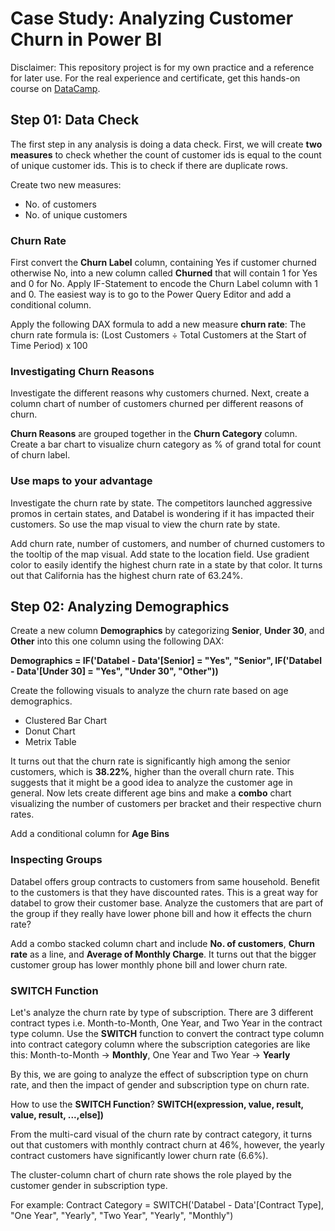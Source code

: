 # Case Study: Analyzing Customer Churn in Power BI

Disclaimer: This repository project is for my own practice and a reference for later use. For the real experience and certificate, get this hands-on course on [DataCamp](https://app.datacamp.com/learn/courses/case-study-analyzing-customer-churn-in-power-bi).

## Step 01: Data Check
The first step in any analysis is doing a data check. First, we will create **two measures** to check whether the count of customer ids is equal to the count of unique 
customer ids. This is to check if there are duplicate rows.

Create two new measures:
- No. of customers
- No. of unique customers

### Churn Rate
First convert the **Churn Label** column, containing Yes if customer churned otherwise No, into a new column called **Churned** that will contain 1 for Yes and 0 for No.
Apply IF-Statement to encode the Churn Label column with 1 and 0. The easiest way is to go to the Power Query Editor and add a conditional column.

Apply the following DAX formula to add a new measure **churn rate**:
The churn rate formula is: (Lost Customers ÷ Total Customers at the Start of Time Period) x 100

### Investigating Churn Reasons
Investigate the different reasons why customers churned. Next, create a column chart of number of customers churned per different reasons of churn.

**Churn Reasons** are grouped together in the **Churn Category** column. Create a bar chart to visualize churn category as % of grand total for count of churn label.

### Use maps to your advantage
Investigate the churn rate by state. The competitors launched aggressive promos in certain states, and Databel is wondering if it has impacted their customers. So use the map visual to view the churn rate by state.

Add churn rate, number of customers, and number of churned customers to the tooltip of the map visual. Add state to the location field. Use gradient color to easily identify the highest churn rate in a state by that color. 
It turns out that California has the highest churn rate of 63.24%.

## Step 02: Analyzing Demographics
Create a new column **Demographics** by categorizing **Senior**, **Under 30**, and **Other** into this one column using the following DAX:

**Demographics = IF('Databel - Data'[Senior] = "Yes", "Senior", IF('Databel - Data'[Under 30] = "Yes", "Under 30", "Other"))**

Create the following visuals to analyze the churn rate based on age demographics.
- Clustered Bar Chart
- Donut Chart
- Metrix Table

It turns out that the churn rate is significantly high among the senior customers, which is **38.22%**, higher than the overall churn rate. This suggests that it might be a good idea to analyze the customer age in general. Now lets create different age bins and make a **combo** chart visualizing the number of customers per bracket and their respective churn rates.

Add a conditional column for **Age Bins**

### Inspecting Groups
Databel offers group contracts to customers from same household. Benefit to the customers is that they have discounted rates. This is a great way for databel to grow their customer base. Analyze the customers that are part of the group if they really have lower phone bill and how it effects the churn rate?

Add a combo stacked column chart and include **No. of customers**, **Churn rate** as a line, and **Average of Monthly Charge**. It turns out that the bigger customer group has lower monthly phone bill and lower churn rate.

### SWITCH Function
Let's analyze the churn rate by type of subscription. There are 3 different contract types i.e. Month-to-Month, One Year, and Two Year in the contract type column.
Use the **SWITCH** function to convert the contract type column into contract category column where the subscription categories are like this: Month-to-Month -> **Monthly**, One Year and Two Year -> **Yearly**

By this, we are going to analyze the effect of subscription type on churn rate, and then the impact of gender and subscription type on churn rate.

How to use the **SWITCH Function**?
**SWITCH(expression, value, result, value, result, ...,else])**

From the multi-card visual of the churn rate by contract category, it turns out that customers with monthly contract churn at 46%, however, the yearly contract customers have significantly lower churn rate (6.6%).

The cluster-column chart of churn rate shows the role played by the customer gender in subscription type.

For example: Contract Category = SWITCH('Databel - Data'[Contract Type], "One Year", "Yearly", "Two Year", "Yearly", "Monthly")











